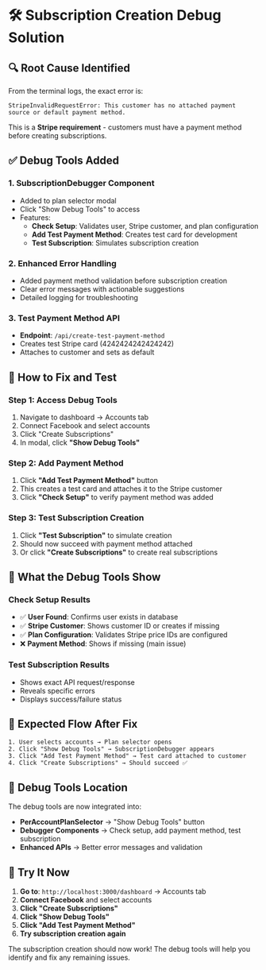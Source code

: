 # 🛠️ Subscription Creation Debug Solution

## 🔍 **Root Cause Identified**

From the terminal logs, the exact error is:
```
StripeInvalidRequestError: This customer has no attached payment source or default payment method.
```

This is a **Stripe requirement** - customers must have a payment method before creating subscriptions.

## ✅ **Debug Tools Added**

### 1. **SubscriptionDebugger Component**
- Added to plan selector modal
- Click "Show Debug Tools" to access
- Features:
  - **Check Setup**: Validates user, Stripe customer, and plan configuration
  - **Add Test Payment Method**: Creates test card for development
  - **Test Subscription**: Simulates subscription creation

### 2. **Enhanced Error Handling**
- Added payment method validation before subscription creation
- Clear error messages with actionable suggestions
- Detailed logging for troubleshooting

### 3. **Test Payment Method API**
- **Endpoint**: `/api/create-test-payment-method`
- Creates test Stripe card (4242424242424242)
- Attaches to customer and sets as default

## 🚀 **How to Fix and Test**

### **Step 1: Access Debug Tools**
1. Navigate to dashboard → Accounts tab
2. Connect Facebook and select accounts
3. Click "Create Subscriptions" 
4. In modal, click **"Show Debug Tools"**

### **Step 2: Add Payment Method**
1. Click **"Add Test Payment Method"** button
2. This creates a test card and attaches it to the Stripe customer
3. Click **"Check Setup"** to verify payment method was added

### **Step 3: Test Subscription Creation**
1. Click **"Test Subscription"** to simulate creation
2. Should now succeed with payment method attached
3. Or click **"Create Subscriptions"** to create real subscriptions

## 🔧 **What the Debug Tools Show**

### **Check Setup Results**
- ✅ **User Found**: Confirms user exists in database
- ✅ **Stripe Customer**: Shows customer ID or creates if missing  
- ✅ **Plan Configuration**: Validates Stripe price IDs are configured
- ❌ **Payment Method**: Shows if missing (main issue)

### **Test Subscription Results**
- Shows exact API request/response
- Reveals specific errors
- Displays success/failure status

## 🎯 **Expected Flow After Fix**

```
1. User selects accounts → Plan selector opens
2. Click "Show Debug Tools" → SubscriptionDebugger appears
3. Click "Add Test Payment Method" → Test card attached to customer  
4. Click "Create Subscriptions" → Should succeed ✅
```

## 📝 **Debug Tools Location**

The debug tools are now integrated into:
- **PerAccountPlanSelector** → "Show Debug Tools" button
- **Debugger Components** → Check setup, add payment method, test subscription
- **Enhanced APIs** → Better error messages and validation

## 🎉 **Try It Now**

1. **Go to**: `http://localhost:3000/dashboard` → Accounts tab
2. **Connect Facebook** and select accounts  
3. **Click "Create Subscriptions"**
4. **Click "Show Debug Tools"**
5. **Click "Add Test Payment Method"**
6. **Try subscription creation again**

The subscription creation should now work! The debug tools will help you identify and fix any remaining issues.

